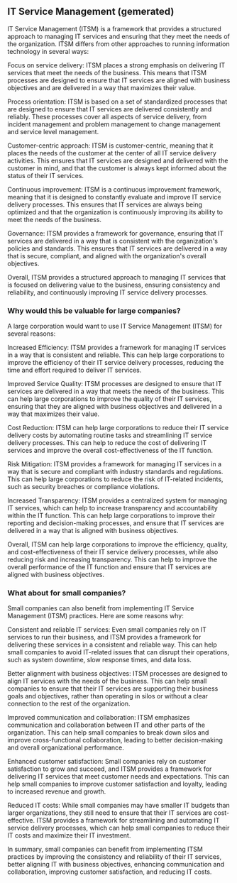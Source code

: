 ## IT Service Management (gemerated)

IT Service Management (ITSM) is a framework that provides a structured approach to managing IT services and ensuring that they meet the needs of the organization. ITSM differs from other approaches to running information technology in several ways:

Focus on service delivery: ITSM places a strong emphasis on delivering IT services that meet the needs of the business. This means that ITSM processes are designed to ensure that IT services are aligned with business objectives and are delivered in a way that maximizes their value.

Process orientation: ITSM is based on a set of standardized processes that are designed to ensure that IT services are delivered consistently and reliably. These processes cover all aspects of service delivery, from incident management and problem management to change management and service level management.

Customer-centric approach: ITSM is customer-centric, meaning that it places the needs of the customer at the center of all IT service delivery activities. This ensures that IT services are designed and delivered with the customer in mind, and that the customer is always kept informed about the status of their IT services.

Continuous improvement: ITSM is a continuous improvement framework, meaning that it is designed to constantly evaluate and improve IT service delivery processes. This ensures that IT services are always being optimized and that the organization is continuously improving its ability to meet the needs of the business.

Governance: ITSM provides a framework for governance, ensuring that IT services are delivered in a way that is consistent with the organization's policies and standards. This ensures that IT services are delivered in a way that is secure, compliant, and aligned with the organization's overall objectives.

Overall, ITSM provides a structured approach to managing IT services that is focused on delivering value to the business, ensuring consistency and reliability, and continuously improving IT service delivery processes.

### Why would this be valuable for large companies?

A large corporation would want to use IT Service Management (ITSM) for several reasons:

Increased Efficiency: ITSM provides a framework for managing IT services in a way that is consistent and reliable. This can help large corporations to improve the efficiency of their IT service delivery processes, reducing the time and effort required to deliver IT services.

Improved Service Quality: ITSM processes are designed to ensure that IT services are delivered in a way that meets the needs of the business. This can help large corporations to improve the quality of their IT services, ensuring that they are aligned with business objectives and delivered in a way that maximizes their value.

Cost Reduction: ITSM can help large corporations to reduce their IT service delivery costs by automating routine tasks and streamlining IT service delivery processes. This can help to reduce the cost of delivering IT services and improve the overall cost-effectiveness of the IT function.

Risk Mitigation: ITSM provides a framework for managing IT services in a way that is secure and compliant with industry standards and regulations. This can help large corporations to reduce the risk of IT-related incidents, such as security breaches or compliance violations.

Increased Transparency: ITSM provides a centralized system for managing IT services, which can help to increase transparency and accountability within the IT function. This can help large corporations to improve their reporting and decision-making processes, and ensure that IT services are delivered in a way that is aligned with business objectives.

Overall, ITSM can help large corporations to improve the efficiency, quality, and cost-effectiveness of their IT service delivery processes, while also reducing risk and increasing transparency. This can help to improve the overall performance of the IT function and ensure that IT services are aligned with business objectives.

### What about for small companies?

Small companies can also benefit from implementing IT Service Management (ITSM) practices. Here are some reasons why:

Consistent and reliable IT services: Even small companies rely on IT services to run their business, and ITSM provides a framework for delivering these services in a consistent and reliable way. This can help small companies to avoid IT-related issues that can disrupt their operations, such as system downtime, slow response times, and data loss.

Better alignment with business objectives: ITSM processes are designed to align IT services with the needs of the business. This can help small companies to ensure that their IT services are supporting their business goals and objectives, rather than operating in silos or without a clear connection to the rest of the organization.

Improved communication and collaboration: ITSM emphasizes communication and collaboration between IT and other parts of the organization. This can help small companies to break down silos and improve cross-functional collaboration, leading to better decision-making and overall organizational performance.

Enhanced customer satisfaction: Small companies rely on customer satisfaction to grow and succeed, and ITSM provides a framework for delivering IT services that meet customer needs and expectations. This can help small companies to improve customer satisfaction and loyalty, leading to increased revenue and growth.

Reduced IT costs: While small companies may have smaller IT budgets than larger organizations, they still need to ensure that their IT services are cost-effective. ITSM provides a framework for streamlining and automating IT service delivery processes, which can help small companies to reduce their IT costs and maximize their IT investment.

In summary, small companies can benefit from implementing ITSM practices by improving the consistency and reliability of their IT services, better aligning IT with business objectives, enhancing communication and collaboration, improving customer satisfaction, and reducing IT costs.
